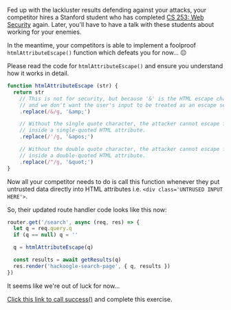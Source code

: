Fed up with the lackluster results defending against your attacks, your competitor hires a Stanford student who has completed [CS 253: Web Security](https://cs253.stanford.edu) again. Later, you'll have to have a talk with these students about working for your enemies.

In the meantime, your competitors is able to implement a foolproof `htmlAttributeEscape()` function which defeats you for now... 😔

Please read the code for `htmlAttributeEscape()` and ensure you understand how it works in detail.

```js
function htmlAttributeEscape (str) {
  return str
    // This is not for security, but because '&' is the HTML escape character
    // and we don't want the user's input to be treated as an escape sequence.
    .replace(/&/g, '&amp;')

    // Without the single quote character, the attacker cannot escape from
    // inside a single-quoted HTML attribute.
    .replace(/'/g, '&apos;')

    // Without the double quote character, the attacker cannot escape from
    // inside a double-quoted HTML attribute.
    .replace(/"/g, '&quot;')
}
```

Now all your competitor needs to do is call this function whenever they put untrusted data directly into HTML attributes i.e. `<div class='UNTRUSED INPUT HERE'>`.

So, their updated route handler code looks like this now:

```js
router.get('/search', async (req, res) => {
  let q = req.query.q
  if (q == null) q = ''

  q = htmlAttributeEscape(q)

  const results = await getResults(q)
  res.render('hackoogle-search-page', { q, results })
})
```

It seems like we're out of luck for now...

<a href='#' onclick="window.postMessage('success', '*')">Click this link to call success()</a> and complete this exercise.
